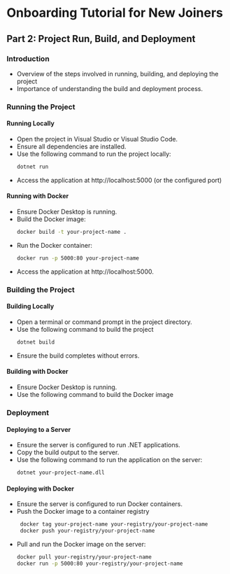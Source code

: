 # Onboarding Tutorial for New Joiners

## Part 2: Project Run, Build, and Deployment

### Introduction
- Overview of the steps involved in running, building, and deploying the project
- Importance of understanding the build and deployment process.

### Running the Project

#### Running Locally
- Open the project in Visual Studio or Visual Studio Code.
- Ensure all dependencies are installed.
- Use the following command to run the project locally:
  ```bash
  dotnet run
- Access the application at http://localhost:5000 (or the configured port)

#### Running with Docker
- Ensure Docker Desktop is running.
- Build the Docker image:
  ```bash
  docker build -t your-project-name .
- Run the Docker container:
  ```bash
  docker run -p 5000:80 your-project-name
- Access the application at http://localhost:5000.

### Building the Project
#### Building Locally
- Open a terminal or command prompt in the project directory.
- Use the following command to build the project
  ```bash
  dotnet build
- Ensure the build completes without errors.
#### Building with Docker
- Ensure Docker Desktop is running.
- Use the following command to build the Docker image
### Deployment
#### Deploying to a Server
- Ensure the server is configured to run .NET applications.
- Copy the build output to the server.
- Use the following command to run the application on the server:
  ```bash
  dotnet your-project-name.dll
#### Deploying with Docker
- Ensure the server is configured to run Docker containers.
- Push the Docker image to a container registry
  ```bash
   docker tag your-project-name your-registry/your-project-name
   docker push your-registry/your-project-name
- Pull and run the Docker image on the server:
  ```bash
  docker pull your-registry/your-project-name
  docker run -p 5000:80 your-registry/your-project-name

